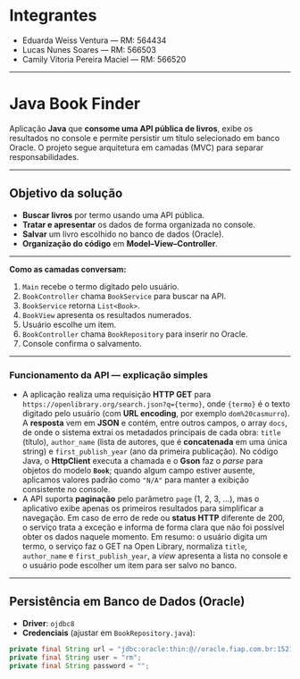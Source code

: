 # Integrantes
* Eduarda Weiss Ventura — RM: 564434
* Lucas Nunes Soares — RM: 566503
*	Camily Vitoria Pereira Maciel — RM: 566520

---

# Java Book Finder

Aplicação **Java** que **consome uma API pública de livros**, exibe os resultados no console e permite persistir um título selecionado em banco Oracle. O projeto segue arquitetura em camadas (MVC) para separar responsabilidades.

---

## Objetivo da solução

- **Buscar livros** por termo usando uma API pública.
- **Tratar e apresentar** os dados de forma organizada no console.
- **Salvar** um livro escolhido no banco de dados (Oracle).
- **Organização do código** em **Model–View–Controller**.

---

**Como as camadas conversam:**
1. `Main` recebe o termo digitado pelo usuário.  
2. `BookController` chama `BookService` para buscar na API.  
3. `BookService` retorna `List<Book>`.  
4. `BookView` apresenta os resultados numerados.  
5. Usuário escolhe um item.  
6. `BookController` chama `BookRepository` para inserir no Oracle.  
7. Console confirma o salvamento.

---

### Funcionamento da API — explicação simples

* A aplicação realiza uma requisição **HTTP GET** para `https://openlibrary.org/search.json?q={termo}`, onde `{termo}` é o texto digitado pelo usuário (com **URL encoding**, por exemplo `dom%20casmurro`). A **resposta** vem em **JSON** e contém, entre outros campos, o array `docs`, de onde o sistema extrai os metadados principais de cada obra: `title` (título), `author_name` (lista de autores, que é **concatenada** em uma única string) e `first_publish_year` (ano da primeira publicação). No código Java, o **HttpClient** executa a chamada e o **Gson** faz o *parse* para objetos do modelo **`Book`**; quando algum campo estiver ausente, aplicamos valores padrão como `"N/A"` para manter a exibição consistente no console. 
* A API suporta **paginação** pelo parâmetro `page` (1, 2, 3, …), mas o aplicativo exibe apenas os primeiros resultados para simplificar a navegação. Em caso de erro de rede ou **status HTTP** diferente de 200, o serviço trata a exceção e informa de forma clara que não foi possível obter os dados naquele momento. Em resumo: o usuário digita um termo, o serviço faz o GET na Open Library, normaliza `title`, `author_name` e `first_publish_year`, a *view* apresenta a lista no console e o usuário pode escolher um item para ser salvo no banco.

---
## **Persistência em Banco de Dados (Oracle)**

- **Driver**: `ojdbc8`
- **Credenciais** (ajustar em `BookRepository.java`):
```java
private final String url = "jdbc:oracle:thin:@//oracle.fiap.com.br:1521/orcl";
private final String user = "rm";
private final String password = "";

